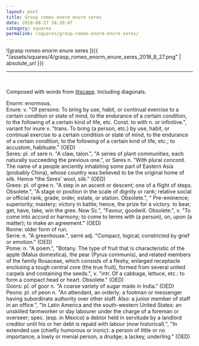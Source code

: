 ```yaml
---
layout: post
title: Grasp romeo enorm enure seres
date: 2018-08-27 18:20:47
category: squares
permalink: /squares/grasp-romeo-enorm-enure-seres/ 
---
```


![grasp romeo enorm enure seres ]({{ "/assets/squares/4/grasp_romeo_enorm_enure_seres_2018_8_27.png" | absolute_url }})
&nbsp;


---

&nbsp;

Composed with words from [litscape](https://www.litscape.com/). Including diagonals. 

Enorm: enormous.  
Enure: v. "Of persons: To bring by use, habit, or continual exercise to a certain condition or state of mind, to the endurance of a certain condition, to the following of a certain kind of life, etc. Const. to with n. or infinitive.", variant for inure v. "trans. To bring (a person, etc.) by use, habit, or continual exercise to a certain condition or state of mind, to the endurance of a certain condition, to the following of a certain kind of life, etc.; to accustom, habituate." (OED)  
Seres: pl. of sere n. "A claw, talon.", "A series of plant communities, each naturally succeeding the previous one.", or Seres n. "With plural concord. The name of a people anciently inhabiting some part of Eastern Asia (probably China), whose country was believed to be the original home of silk. Hence †the Seres' wool, silk." (OED)  
Grees: pl. of gree n. "A step in an ascent or descent; one of a flight of steps. Obsolete.", "A stage or position in the scale of dignity or rank; relative social or official rank, grade, order, estate, or station. Obsolete.", " Pre-eminence; superiority; mastery; victory in battle; hence, the prize for a victory. to bear, get, have, take, win the gree. Now Sc.", "Favour, goodwill. Obsolete.", v. "To come into accord or harmony; to come to terms with (a person), on, upon (a matter); to make an agreement." (OED)    
Ronne: older form of run.   
Serre: n. "A greenhouse.", serré adj. "Compact, logical; constricted by grief or emotion." (OED)  
Pome: n. "A poem.", "Botany. The type of fruit that is characteristic of the apple (Malus domestica), the pear (Pyrus communis), and related members of the family Rosaceae, which consists of a fleshy, enlarged receptacle enclosing a tough central core (the true fruit), formed from several united carpels and containing the seeds.", v. "intr. Of a cabbage, lettuce, etc.: to form a compact head or heart. Obsolete." (OED)   
Goors: pl. of goor n. "A coarse variety of sugar made in India." (OED)   
Peons: pl. of peon n. "An attendant, an orderly; a footman or messenger having subordinate authority over other staff. Also: a junior member of staff in an office.", "In Latin America and the south-western United States: an unskilled farmworker or day labourer under the charge of a foreman or overseer; spec. (esp. in Mexico) a debtor held in servitude by a landlord creditor until his or her debt is repaid with labour (now historical).", "In extended use (chiefly humorous or ironic): a person of little or no importance; a lowly or menial person, a drudge; a lackey, underling." (OED)

